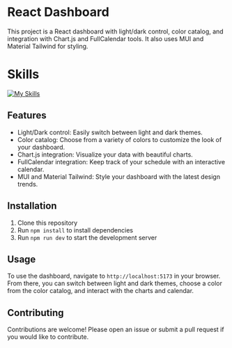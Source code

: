 # React Dashboard 
This project is a React dashboard with light/dark control, color catalog, and integration with Chart.js and FullCalendar tools. It also uses MUI and Material Tailwind for styling.

# Skills

  [![My Skills](https://skillicons.dev/icons?i=reactjs,html,css,firebase,tailwindcss,mui,chartsjs,fullcallander,aos)](https://skillicons.dev)

## Features

- Light/Dark control: Easily switch between light and dark themes.
- Color catalog: Choose from a variety of colors to customize the look of your dashboard.
- Chart.js integration: Visualize your data with beautiful charts.
- FullCalendar integration: Keep track of your schedule with an interactive calendar.
- MUI and Material Tailwind: Style your dashboard with the latest design trends.

## Installation

1. Clone this repository
2. Run `npm install` to install dependencies
3. Run `npm run dev` to start the development server

## Usage

To use the dashboard, navigate to `http://localhost:5173` in your browser. From there, you can switch between light and dark themes, choose a color from the color catalog, and interact with the charts and calendar.

## Contributing

Contributions are welcome! Please open an issue or submit a pull request if you would like to contribute.

